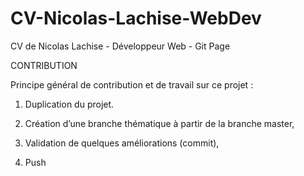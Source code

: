 # CV-Nicolas-Lachise-WebDev
CV de Nicolas Lachise - Développeur Web - Git Page

CONTRIBUTION

Principe général de contribution et de travail sur ce projet :

1. Duplication du projet.

2. Création d’une branche thématique à partir de la branche master,

3. Validation de quelques améliorations (commit),

4. Push